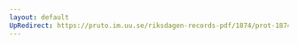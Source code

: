 ```yaml
---
layout: default
UpRedirect: https://pruto.im.uu.se/riksdagen-records-pdf/1874/prot-1874--fk--507/prot-1874--fk--507_007.pdf
---
```

